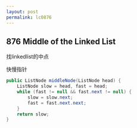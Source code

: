 ```yaml
---
layout: post
permalink: lc0876 
---
```


## 876 Middle of the Linked List

找linkedlist的中点

快慢指针
```java
public ListNode middleNode(ListNode head) {
    ListNode slow = head, fast = head;
    while (fast != null && fast.next != null) {
        slow = slow.next;
        fast = fast.next.next;
    }
    return slow;
}
```